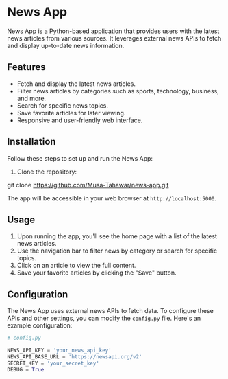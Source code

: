 # News App

News App is a Python-based application that provides users with the latest news articles from various sources. It leverages external news APIs to fetch and display up-to-date news information.

## Features

- Fetch and display the latest news articles.
- Filter news articles by categories such as sports, technology, business, and more.
- Search for specific news topics.
- Save favorite articles for later viewing.
- Responsive and user-friendly web interface.

## Installation

Follow these steps to set up and run the News App:

1. Clone the repository:

git clone https://github.com/Musa-Tahawar/news-app.git


The app will be accessible in your web browser at `http://localhost:5000`.

## Usage

1. Upon running the app, you'll see the home page with a list of the latest news articles.
2. Use the navigation bar to filter news by category or search for specific topics.
3. Click on an article to view the full content.
4. Save your favorite articles by clicking the "Save" button.

## Configuration

The News App uses external news APIs to fetch data. To configure these APIs and other settings, you can modify the `config.py` file. Here's an example configuration:

```python
# config.py

NEWS_API_KEY = 'your_news_api_key'
NEWS_API_BASE_URL = 'https://newsapi.org/v2'
SECRET_KEY = 'your_secret_key'
DEBUG = True
